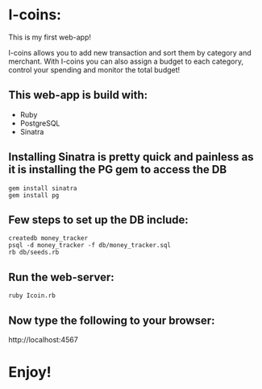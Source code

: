 
# I-coins: 

This is my first web-app!

I-coins allows you to add new transaction and sort them by category and merchant.
With I-coins you can also assign a budget to each category, control your spending and monitor the total budget!

## This web-app is build with:

* Ruby
* PostgreSQL
* Sinatra

## Installing Sinatra is pretty quick and painless as it is installing the PG gem to access the DB
```
gem install sinatra
gem install pg
```
## Few steps to set up the DB include:
```
createdb money_tracker
psql -d money_tracker -f db/money_tracker.sql
rb db/seeds.rb
```

## Run the web-server:
```
ruby Icoin.rb
```

## Now type the following to your browser:
http://localhost:4567

# Enjoy!
